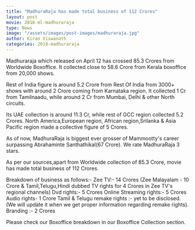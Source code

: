 ```yaml
---
title: "MadhuraRaja has made total business of 112 Crores"
layout: post
movie: 2018-ml-madhuraraja
type: News
image: "/assets/images/post-images/madhuraraja.jpg"
author: Kiran Viswanath
categories: 2018-madhuraraja
---
```


Madhuraraja which released on April 12 has crossed 85.3 Crores from Worldwide Boxoffice. 
It collected close to 58.6 Crore from Kerala boxoffice from 20,000 shows. 

Rest of India figure is around 5.2 Crore from Rest Of India from 3000+ shows with around 2 Crore coming from Karnataka region. 
It collected 1 Cr from Tamilnaadu, while around 2 Cr from Mumbai, Delhi & other North circuits. 

Its UAE collection is around 11.3 Cr, while rest of GCC region collected 5.2 Crores. North America,European region,
African region,Srilanka & Asia Pacific region made a collective figure of 5 Crores.

As of now, MadhuraRaja is biggest ever grosser of Mammootty's career surpassing Abrahaminte Santhathikal(67 Crore).
We rate MadhuraRaja 3 stars.

As per our sources,apart from Worldwide collection of 85.3 Crore, movie has made total business of 112 Crores.

Breakdown of business as follows:-
Zee TV:- 14 Crores (Zee Malayalam - 10 Crore & Tamil,Telugu,Hindi dubbed TV rights for 4 Crores in Zee TV's regional channels)
Dvd rights:- 5 Crores
Online Streaming rights:- 5 Crores
Audio rights- 1 Crore
Tamil & Telugu remake rights :- yet to be disclosed. (We will update it when we get proper information regarding remake rights).
Branding :- 2 Crores

Please check our Boxoffice breakdown in our Boxoffice Collection section.
